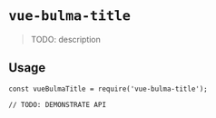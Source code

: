# `vue-bulma-title`

> TODO: description

## Usage

```
const vueBulmaTitle = require('vue-bulma-title');

// TODO: DEMONSTRATE API
```

